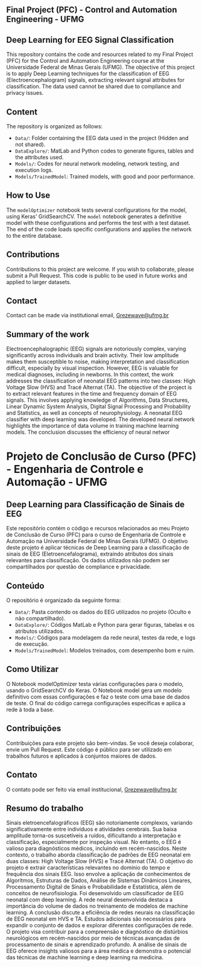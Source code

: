 ##  Final Project (PFC) - Control and Automation Engineering - UFMG

## Deep Learning for EEG Signal Classification

This repository contains the code and resources related to my Final Project (PFC) for the Control and Automation Engineering course at the Universidade Federal de Minas Gerais (UFMG). The objective of this project is to apply Deep Learning techniques for the classification of EEG (Electroencephalogram) signals, extracting relevant signal attributes for classification. The data used cannot be shared due to compliance and privacy issues.

## Content

The repository is organized as follows:

- `Data/`: Folder containing the EEG data used in the project (Hidden and not shared).
- `DataExplore/`: MatLab and Python codes to generate figures, tables and the attributes used.
- `Models/`: Codes for neural network modeling, network testing, and execution logs.
- `Models/TrainedModel`: Trained models, with good and poor performance.

## How to Use

The `modelOptimizer` notebook tests several configurations for the model, using Keras' GridSearchCV. The `model` notebook generates a definitive model with these configurations and performs the test with a test dataset. The end of the code loads specific configurations and applies the network to the entire database.

## Contributions

Contributions to this project are welcome. If you wish to collaborate, please submit a Pull Request. This code is public to be used in future works and applied to larger datasets.

## Contact

Contact can be made via institutional email, Grezewave@ufmg.br

## Summary of the work

Electroencephalographic (EEG) signals are notoriously complex, varying significantly across individuals and brain activity. Their low amplitude makes them susceptible to noise, making interpretation and classification difficult, especially by visual inspection. However, EEG is valuable for medical diagnoses, including in newborns. In this context, the work addresses the classification of neonatal EEG patterns into two classes: High Voltage Slow (HVS) and Tracé Alternat (TA). The objective of the project is to extract relevant features in the time and frequency domain of EEG signals. This involves applying knowledge of Algorithms, Data Structures, Linear Dynamic System Analysis, Digital Signal Processing and Probability and Statistics, as well as concepts of neurophysiology. A neonatal EEG classifier with deep learning was developed. The developed neural network highlights the importance of data volume in training machine learning models. The conclusion discusses the efficiency of neural networ



# Projeto de Conclusão de Curso (PFC) - Engenharia de Controle e Automação - UFMG

## Deep Learning para Classificação de Sinais de EEG

Este repositório contém o código e recursos relacionados ao meu Projeto de Conclusão de Curso (PFC) para o curso de Engenharia de Controle e Automação na Universidade Federal de Minas Gerais (UFMG). O objetivo deste projeto é aplicar técnicas de Deep Learning para a classificação de sinais de EEG (Eletroencefalograma), extraindo atributos dos sinais relevantes para classificação. Os dados utilizados não podem ser compartilhados por questão de compliance e privacidade.

## Conteúdo

O repositório é organizado da seguinte forma:

- `Data/`: Pasta contendo os dados do EEG utilizados no projeto (Oculto e não compartilhado).
- `DataExplore/`: Códigos MatLab e Python para gerar figuras, tabelas e os atributos utilizados.
- `Models/`: Códigos para modelagem da rede neural, testes da rede, e logs de execução.
- `Models/TrainedModel`: Modelos treinados, com desempenho bom e ruim.

## Como Utilizar

O Notebook modelOptimizer testa várias configurações para o modelo, usando o GridSearchCV do Keras. O Notebook model gera um modelo definitivo com essas configurações e faz o teste com uma base de dados de teste. O final do código carrega configurações específicas e aplica a rede à toda a base.

## Contribuições

Contribuições para este projeto são bem-vindas. Se você deseja colaborar, envie um Pull Request. Este código é público para ser utilizado em trabalhos futuros e aplicados à conjuntos maiores de dados.

## Contato

O contato pode ser feito via email institucional, Grezewave@ufmg.br

## Resumo do trabalho

Sinais eletroencefalográficos (EEG) são notoriamente complexos, variando significativamente entre indivíduos e atividades cerebrais. Sua baixa amplitude torna-os suscetíveis a ruídos, dificultando a interpretação e classificação, especialmente por inspeção visual. No entanto, o EEG é valioso para diagnósticos médicos, incluindo em recém-nascidos. Neste contexto, o trabalho aborda classificação de padrões de EEG neonatal em duas classes: High Voltage Slow (HVS) e Tracé Alternat (TA). O objetivo do projeto é extrair características relevantes no domínio do tempo e frequência dos sinais EEG. Isso envolve a aplicação de conhecimentos de Algoritmos, Estruturas de Dados, Análise de Sistemas Dinâmicos Lineares, Processamento Digital de Sinais e Probabilidade e Estatística, além de conceitos de neurofisiologia. Foi desenvolvido um classificador de EEG neonatal com deep learning. A rede neural desenvolvida destaca a importância do volume de dados no treinamento de modelos de machine learning. A conclusão discute a eficiência de redes neurais na classificação de EEG neonatal em HVS e TA. Estudos adicionais são necessários para expandir o conjunto de dados e explorar diferentes configurações de rede. O projeto visa contribuir para a compreensão e diagnóstico de distúrbios neurológicos em recém-nascidos por meio de técnicas avançadas de processamento de sinais e aprendizado profundo. A análise de sinais de EEG oferece insights valiosos para a área médica e demonstra o potencial das técnicas de machine learning e deep learning na medicina. 
